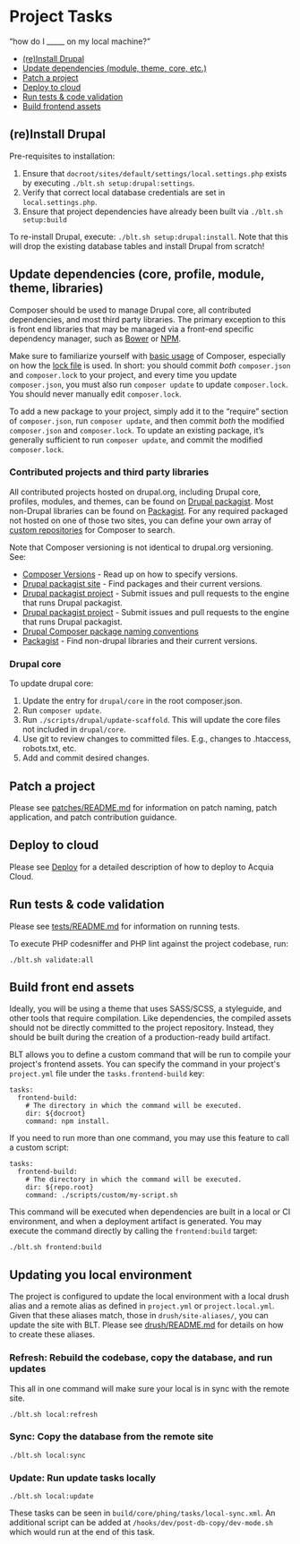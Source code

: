 # Project Tasks

“how do I _____ on my local machine?”

* [(re)Install Drupal](#install-drupal)
* [Update dependencies (module, theme, core, etc.)](#update-dependency)
* [Patch a project](#patch)
* [Deploy to cloud](#deploy)
* [Run tests & code validation](#tests)
* [Build frontend assets](#frontend)

## <a name="install-drupal"></a>(re)Install Drupal

Pre-requisites to installation:

1. Ensure that `docroot/sites/default/settings/local.settings.php` exists by executing `./blt.sh setup:drupal:settings`.
1. Verify that correct local database credentials are set in `local.settings.php`.
1. Ensure that project dependencies have already been built via `./blt.sh setup:build`

To re-install Drupal, execute: `./blt.sh setup:drupal:install`. Note that this will drop the existing database tables and install Drupal from scratch!

## <a name="update-dependency"></a>Update dependencies (core, profile, module, theme, libraries)

Composer should be used to manage Drupal core, all contributed dependencies, and most third party libraries. The primary exception to this is front end libraries that may be managed via a front-end specific dependency manager, such as [Bower](http://bower.io/) or [NPM](https://www.npmjs.com/).

Make sure to familiarize yourself with [basic usage](https://getcomposer.org/doc/01-basic-usage.md) of Composer, especially on how the [lock file](https://getcomposer.org/doc/01-basic-usage.md#composer-lock-the-lock-file) is used. In short: you should commit _both_ `composer.json` and `composer.lock` to your project, and every time you update `composer.json`, you must also run `composer update` to update `composer.lock`. You should never manually edit `composer.lock`.

To add a new package to your project, simply add it to the “require” section of `composer.json`, run `composer update`, and then commit _both_ the modified `composer.json` and `composer.lock`. To update an existing package, it’s generally sufficient to run `composer update`, and commit the modified `composer.lock`.

### Contributed projects and third party libraries

All contributed projects hosted on drupal.org, including Drupal core, profiles, modules, and themes, can be found on [Drupal packagist](https://packagist.drupal-composer.org/). Most non-Drupal libraries can be found on [Packagist](http://packagist.com/). For any required packaged not hosted on one of those two sites, you can define your own array of [custom repositories](https://getcomposer.org/doc/05-repositories.md#repository) for Composer to search.

Note that Composer versioning is not identical to drupal.org versioning. See:

* [Composer Versions](https://getcomposer.org/doc/articles/versions.md) - Read up on how to specify versions.
* [Drupal packagist site](https://packagist.drupal-composer.org/) - Find packages and their current versions.
* [Drupal packagist project](https://github.com/drupal-composer/drupal-packagist) - Submit issues and pull requests to the engine that runs Drupal packagist.
* [Drupal packagist project](https://github.com/drupal-composer/drupal-packagist) - Submit issues and pull requests to the engine that runs Drupal packagist.
* [Drupal Composer package naming conventions](https://www.drupal.org/node/2471927)
* [Packagist](http://packagist.com/) - Find non-drupal libraries and their current versions.

### Drupal core

To update drupal core:

1. Update the entry for `drupal/core` in the root composer.json.
2. Run `composer update`.
3. Run `./scripts/drupal/update-scaffold`. This will update the core files not included in `drupal/core`.
4. Use git to review changes to committed files. E.g., changes to .htaccess, robots.txt, etc.
5. Add and commit desired changes.

## <a name="patch"></a>Patch a project

Please see [patches/README.md](../patches/README.md) for information on patch naming, patch application, and patch contribution guidance.

## <a name="deploy"></a>Deploy to cloud

Please see [Deploy](deploy.md) for a detailed description of how to deploy to Acquia Cloud.

## <a name="tests"></a>Run tests & code validation

Please see [tests/README.md](../tests/README.md) for information on running tests.

To execute PHP codesniffer and PHP lint against the project codebase, run:

```
./blt.sh validate:all
```

## <a name="frontend"></a>Build front end assets

Ideally, you will be using a theme that uses SASS/SCSS, a styleguide, and other tools that require compilation. Like dependencies, the compiled assets should not be directly committed to the project repository. Instead, they should be built during the creation of a production-ready build artifact.

BLT allows you to define a custom command that will be run to compile your project's frontend assets. You can specify the command in your project's `project.yml` file under the `tasks.frontend-build` key:

```
tasks:
  frontend-build:
    # The directory in which the command will be executed.
    dir: ${docroot}
    command: npm install.
```

If you need to run more than one command, you may use this feature to call a custom script:

```
tasks:
  frontend-build:
    # The directory in which the command will be executed.
    dir: ${repo.root}
    command: ./scripts/custom/my-script.sh
```

This command will be executed when dependencies are built in a local or CI environment, and when a deployment artifact is generated. You may execute the command directly by calling the `frontend:build` target:

```
./blt.sh frontend:build
```

## <a name="local-tasks"></a>Updating you local environment

The project is configured to update the local environment with a local drush alias and a remote alias as defined in `project.yml` or `project.local.yml`. Given that these aliases match, those in `drush/site-aliases/`, you can update the site with BLT. Please see [drush/README.md](../drush/README.md) for details on how to create these aliases.

### Refresh: Rebuild the codebase, copy the database, and run updates

This all in one command will make sure your local is in sync with the remote site.

```
./blt.sh local:refresh
```

### Sync: Copy the database from the remote site

```
./blt.sh local:sync
```

### Update: Run update tasks locally

```
./blt.sh local:update
```

These tasks can be seen in `build/core/phing/tasks/local-sync.xml`. An additional script can be added at `/hooks/dev/post-db-copy/dev-mode.sh` which would run at the end of this task.
